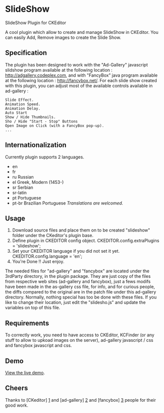 SlideShow
=========
SlideShow Plugin for CKEditor

A cool plugin which allow to create and manage SlideShow in CKEditor.
You can easily Add, Remove images to create the Slide Show.

Specification
-------------
The plugin has been designed to work with the "Ad-Gallery" javascript slidshow program available at the
following location : http://adgallery.codeplex.com, and with "FancyBox" java program available at the
following location : http://fancybox.net/.
For each slide show created with this plugin, you can adjust most of the available controls
available in ad-gallery :

    Slide Effect.
    Animation Speed.
    Animation Delay.
    Auto Start
    Show / Hide Thumbnails.
    Sho / Hide "Start - Stop" Buttons
    Open Image on Click (with a FancyBox pop-up).
    ...

Internationalization
-------------------------
Currently plugin supports 2 languages.

* en
* fr
* ru Russian
* el Greek, Modern (1453-)
* sr Serbian
* sr-latin
* pt Portuguese
* pt-br Brazilian Portuguese
*Translations are welcomed.*

Usage
-------------------------
1. Download source files and place them on to be created "slideshow" folder under the CKeditor's plugin base.
2. Define plugin in CKEDITOR config object.
        CKEDITOR.config.extraPlugins = 'slideshow';
3. Set your CKEDITOR language if you did not set it yet.
        CKEDITOR.config.language = 'en';
4. You're Done !! Just enjoy.

The needed files for "ad-gallery" and "fancybox" are located under the 3rdParty directory, in the plugin package.
They are just copy of the files from respective web sites (ad-gallery and fancybox), just a fews modifs have been made
in the as-gallery css file, for info, and for curious people, the diffs compared to the original are in the patch
file under this ad-gallery directory.
Normally, nothing special has too be done with these files. If you like to change their location, just edit the "slidesho.js"
 and update the variables on top of this file.

Requirements
-------------------------
To correctly work, you need to have access to CKEditor, KCFinder (or any stuff to allow to upkoad images
on the server), ad-gallery javascript / css and fancybox javascript and css.

Demo
-------------------------
[View the live demo]( http://devlabnet.eu/softdev/slideshow/demo.php ).


Cheers
--------------------
Thanks to [CKeditor] [1] and [ad-gallery] [2] and [fancybox] [3] people for their good work.

  [1]: http://ckeditor.com              "CKeditor"
  [2]: http://adgallery.codeplex.com    "ad-gallery"
  [3]: http://fancybox.net/             "fancybox"
